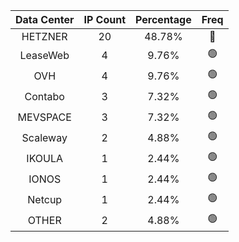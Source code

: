 | Data Center | IP Count | Percentage | Freq |
|:------------:|:--------:|:-----------:|:-----:|
| HETZNER | 20 | 48.78% | 🔴 |
| LeaseWeb | 4 | 9.76% | 🟢 |
| OVH | 4 | 9.76% | 🟢 |
| Contabo | 3 | 7.32% | 🟢 |
| MEVSPACE | 3 | 7.32% | 🟢 |
| Scaleway | 2 | 4.88% | 🟢 |
| IKOULA | 1 | 2.44% | 🟢 |
| IONOS | 1 | 2.44% | 🟢 |
| Netcup | 1 | 2.44% | 🟢 |
| OTHER | 2 | 4.88% | 🟢 |